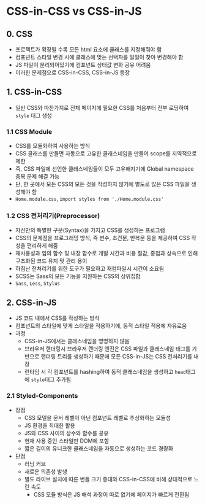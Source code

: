 # CSS-in-CSS vs CSS-in-JS
## 0. CSS
- 프로젝트가 확장될 수록 모든 html 요소에 클래스를 지정해줘야 함
- 컴포넌트 스타일 변경 시에 클래스에 맞는 선택자를 일일이 찾아 변경해야 함
- JS 파일이 분리되어있기에 컴포넌트 상태값 변화 공유 어려움
- 이러한 문제점으로 CSS-in-CSS, CSS-in-JS 등장

## 1. CSS-in-CSS
- 일반 CSS와 마찬가지로 전체 페이지에 필요한 CSS를 처음부터 전부 로딩하여 `style` 태그 생성
### 1.1 CSS Module
- CSS를 모듈화하여 사용하는 방식
- CSS 클래스를 만들면 자동으로 고유한 클래스네임을 만들어 scope를 지역적으로 제한
- 즉, CSS 파일에 선언한 클래스네임들이 모두 고유해지기에 Global namespace 중복 문제 해결 가능
- 단, 한 곳에서 모든 CSS의 모든 것을 작성하지 않기에 별도로 많은 CSS 파일을 생성해야 함
- `Home.module.css`, `import styles from './Home.module.css'`

### 1.2 CSS 전처리기(Preprocessor)
- 자신만의 특별한 구문(Syntax)을 가지고 CSS를 생성하는 프로그램
- CSS의 문제점을 프로그래밍 방식, 즉 변수, 조건문, 반복문 등을 제공하여 CSS 작성을 편리하게 해줌
- 재사용성과 임의 함수 및 내장 함수로 개발 시간과 비용 절감, 중첩과 상속으로 인해 구조화된 코드 유지 및 관리 용이
- 하짐난 전처리기를 위한 도구가 필요하고 재컴파일시 시간이 소요됨
- SCSS는 Sass의 모든 기능을 지원하는 CSS의 상위집합
- `Sass`, `Less`, `Stylus`
## 2. CSS-in-JS
- JS 코드 내에서 CSS를 작성하는 방식
- 컴포넌트의 스타일에 맞게 스타일을 적용하기에, 동적 스타일 적용에 자유로움
- 과정
  - CSS-in-JS에서는 클래스네임을 명명하지 않음
  - 브라우저 랜더링시 브라우저 랜더링 엔진은 CSS 파일과 클래스네임 태그를 기반으로 랜더링 트리를 생성하기 때문에 모든 CSS-in-JS는 CSS 전처리기를 내장
  - 런타임 시 각 컴포넌트를 hashing하여 동적 클래스네임을 생성하고 `head`태그에 `style`태그 추가됨
### 2.1 Styled-Components
- 장점
  - CSS 모델을 문서 레벨이 아닌 컴포넌트 레벨로 추상화하는 모듈성
  - JS 환경을 최대한 활용
  - JS와 CSS 사이의 상수와 함수를 공유
  - 현재 사용 중인 스타일만 DOM에 포함
  - 짧은 길이의 유니크한 클래스네임을 자동으로 생성하는 코드 경량화
- 단점
  - 러닝 커브
  - 새로운 의존성 발생
  - 별도 라이브 설치에 따른 번들 크기 증대와 CSS-in-CSS에 비해 상대적으로 느린 속도
    - CSS 모듈 방식은 JS 해석 과정이 따로 없기에 페이지가 빠르게 전환됨